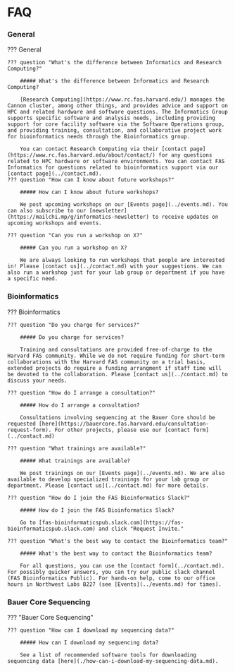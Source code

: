 <style>
/* FAQ styles */
    details > h5 {
        display: none;
    }
    article h3 {
        display: none;
    }
    summary {
        font-size: larger;
    }
</style>

# FAQ

### General
??? General

    ??? question "What's the difference between Informatics and Research Computing?"

        ##### What's the difference between Informatics and Research Computing?

        [Research Computing](https://www.rc.fas.harvard.edu/) manages the Cannon cluster, among other things, and provides advice and support on HPC and related hardware and software questions. The Informatics Group supports specific software and analysis needs, including providing support for core facility software via the Software Operations group, and providing training, consultation, and collaborative project work for bioinformatics needs through the Bioinformatics group. 

        You can contact Research Computing via their [contact page](https://www.rc.fas.harvard.edu/about/contact/) for any questions related to HPC hardware or software environments. You can contact FAS Informatics for questions related to bioinformatics support via our [contact page](../contact.md).
    ??? question "How can I know about future workshops?"
    
        ##### How can I know about future workshops?

        We post upcoming workshops on our [Events page](../events.md). You can also subscribe to our [newsletter](https://mailchi.mp/g/informatics-newsletter) to receive updates on upcoming workshops and events.
    
    ??? question "Can you run a workshop on X?"
    
        ##### Can you run a workshop on X?

        We are always looking to run workshops that people are interested in! Please [contact us](../contact.md) with your suggestions. We can also run a workshop just for your lab group or department if you have a specific need.
### Bioinformatics
??? Bioinformatics

    ??? question "Do you charge for services?"

        ##### Do you charge for services?

        Training and consultations are provided free-of-charge to the Harvard FAS community. While we do not require funding for short-term collaborations with the Harvard FAS community on a trial basis, extended projects do require a funding arrangment if staff time will be devoted to the collaboration. Please [contact us](../contact.md) to discuss your needs.

    ??? question "How do I arrange a consultation?"

        ##### How do I arrange a consultation?

        Consultations involving sequencing at the Bauer Core should be requested [here](https://bauercore.fas.harvard.edu/consultation-request-form). For other projects, please use our [contact form](../contact.md)

    ??? question "What trainings are available?"

        ##### What trainings are available?

        We post trainings on our [Events page](../events.md). We are also available to develop specialized trainings for your lab group or department. Please [contact us](../contact.md) for more details. 

    ??? question "How do I join the FAS Bioinformatics Slack?"

        ##### How do I join the FAS Bioinformatics Slack?

        Go to [fas-bioinformaticspub.slack.com](https://fas-bioinformaticspub.slack.com) and click "Request Invite."

    ??? question "What's the best way to contact the Bioinformatics team?"

        ##### What's the best way to contact the Bioinformatics team?

        For all questions, you can use the [contact form](../contact.md). For possibly quicker answers, you can try our public slack channel (FAS Bioinformatics Public). For hands-on help, come to our office hours in Northwest Labs B227 (see [Events](../events.md) for times).

### Bauer Core Sequencing
??? "Bauer Core Sequencing"

    ??? question "How can I download my sequencing data?"

        ##### How can I download my sequencing data?

        See a list of recommended software tools for downloading sequencing data [here](./how-can-i-download-my-sequencing-data.md).

